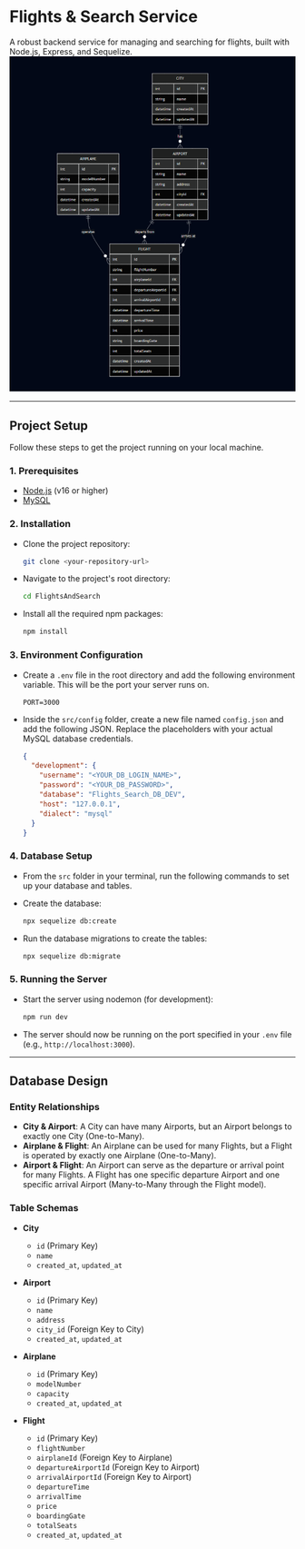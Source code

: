 # Flights & Search Service

A robust backend service for managing and searching for flights, built with Node.js, Express, and Sequelize.
![Service Structure](service-structure.png)

---

## Project Setup

Follow these steps to get the project running on your local machine.

### 1. Prerequisites

-   [Node.js](https://nodejs.org/) (v16 or higher)
-   [MySQL](https://www.mysql.com/)

### 2. Installation

-   Clone the project repository:
    ```bash
    git clone <your-repository-url>
    ```
-   Navigate to the project's root directory:
    ```bash
    cd FlightsAndSearch
    ```
-   Install all the required npm packages:
    ```bash
    npm install
    ```

### 3. Environment Configuration

-   Create a `.env` file in the root directory and add the following environment variable. This will be the port your server runs on.
    ```env
    PORT=3000
    ```
-   Inside the `src/config` folder, create a new file named `config.json` and add the following JSON. Replace the placeholders with your actual MySQL database credentials.

    ```json
    {
      "development": {
        "username": "<YOUR_DB_LOGIN_NAME>",
        "password": "<YOUR_DB_PASSWORD>",
        "database": "Flights_Search_DB_DEV",
        "host": "127.0.0.1",
        "dialect": "mysql"
      }
    }
    ```

### 4. Database Setup

-   From the `src` folder in your terminal, run the following commands to set up your database and tables.

-   Create the database:
    ```bash
    npx sequelize db:create
    ```
-   Run the database migrations to create the tables:
    ```bash
    npx sequelize db:migrate
    ```

### 5. Running the Server

-   Start the server using nodemon (for development):
    ```bash
    npm run dev
    ```
-   The server should now be running on the port specified in your `.env` file (e.g., `http://localhost:3000`).

---

## Database Design

### Entity Relationships

-   **City & Airport**: A City can have many Airports, but an Airport belongs to exactly one City (One-to-Many).
-   **Airplane & Flight**: An Airplane can be used for many Flights, but a Flight is operated by exactly one Airplane (One-to-Many).
-   **Airport & Flight**: An Airport can serve as the departure or arrival point for many Flights. A Flight has one specific departure Airport and one specific arrival Airport (Many-to-Many through the Flight model).

### Table Schemas

-   **City**
    -   `id` (Primary Key)
    -   `name`
    -   `created_at`, `updated_at`

-   **Airport**
    -   `id` (Primary Key)
    -   `name`
    -   `address`
    -   `city_id` (Foreign Key to City)
    -   `created_at`, `updated_at`

-   **Airplane**
    -   `id` (Primary Key)
    -   `modelNumber`
    -   `capacity`
    -   `created_at`, `updated_at`

-   **Flight**
    -   `id` (Primary Key)
    -   `flightNumber`
    -   `airplaneId` (Foreign Key to Airplane)
    -   `departureAirportId` (Foreign Key to Airport)
    *   `arrivalAirportId` (Foreign Key to Airport)
    *   `departureTime`
    *   `arrivalTime`
    *   `price`
    *   `boardingGate`
    *   `totalSeats`
    -   `created_at`, `updated_at`